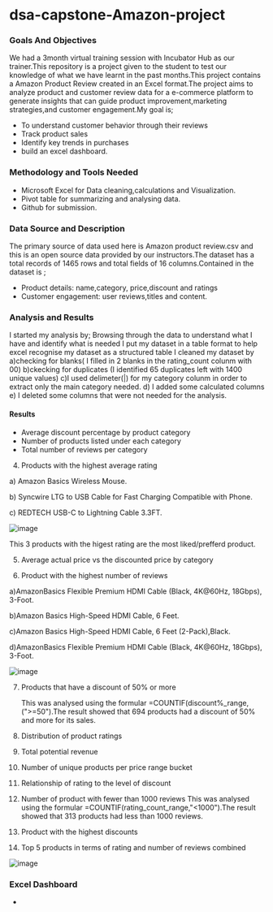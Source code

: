 # dsa-capstone-Amazon-project
### Goals And Objectives
We had a 3month virtual training session with Incubator Hub as our trainer.This repository is a project given to the student to test our knowledge of what we have learnt in the past months.This project contains a Amazon Product Review created in an Excel format.The project aims to analyze product and customer review data for a e-commerce platform to generate insights that can guide product improvement,marketing strategies,and customer engagement.My goal is;
- To understand customer behavior through their reviews
- Track product sales
- Identify key trends in purchases
- build an excel dashboard.

### Methodology and Tools Needed
- Microsoft Excel for Data cleaning,calculations and Visualization.
- Pivot table for summarizing and analysing data.
- Github for submission.

### Data Source and Description
The primary source of data used here is Amazon product review.csv and this is an open source data provided by our instructors.The dataset has a total records of 1465 rows and total fields of 16 columns.Contained in the dataset is ;
- Product details: name,category, price,discount and ratings
- Customer engagement: user reviews,titles and content.

### Analysis and Results
I started my analysis by;
Browsing through the data to understand what I have and identify what is needed
I put my dataset in a table format to help excel recognise my dataset as a structured table
I cleaned my dataset by a)checking for blanks( I filled in 2 blanks in the rating_count colunm with 00)
b)ckecking for duplicates (I identified 65 duplicates left with 1400 unique values)
c)I used delimeter(|) for my category colunm in order to extract only the main category needed.
d) I added some calculated columns
e) I deleted some columns that were not needed for the analysis.

#### Results
- Average discount percentage by product category
- Number of products listed under each category
- Total number of reviews per category
4) Products with the highest  average rating

  a)	Amazon Basics Wireless Mouse.
   
  b)  Syncwire LTG to USB Cable for Fast Charging Compatible with Phone.
  
  c) REDTECH USB-C to Lightning Cable 3.3FT.

![image](https://github.com/user-attachments/assets/d2ecff6c-3b5d-4370-ae50-5320031e404e)

This 3 products with the higest rating are the most liked/prefferd product.

5) Average actual price vs the discounted price by category

6) Product with the highest number of reviews
     
 a)AmazonBasics Flexible Premium HDMI Cable (Black, 4K@60Hz, 18Gbps), 3-Foot.		  

 b)Amazon Basics High-Speed HDMI Cable, 6 Feet. 

 c)Amazon Basics High-Speed HDMI Cable, 6 Feet (2-Pack),Black.

 d)AmazonBasics Flexible Premium HDMI Cable (Black, 4K@60Hz, 18Gbps), 3-Foot.	

![image](https://github.com/user-attachments/assets/96ebcd83-69d3-402b-a43a-285b4dc7fbd4)


  
7) Products that have a discount of 50% or more

   This was analysed using the formular =COUNTIF(discount%_range,(">=50").The result showed that 694 products had a discount of 50% and more for its sales.

8) Distribution of product ratings

9) Total potential revenue

10) Number of unique products per price range bucket

11) Relationship of rating to the level of discount


12) Number of product with fewer than 1000 reviews
    This was analysed using the formular =COUNTIF(rating_count_range,"<1000").The result showed that 313 products had less than 1000 reviews.
  
13)  Product with the highest discounts
    
14) Top 5 products in terms of rating and number of reviews combined
 
![image](https://github.com/user-attachments/assets/f4ba3dad-b045-4d7b-8ea0-b2e4d7294f6b)

### Excel Dashboard
- 


